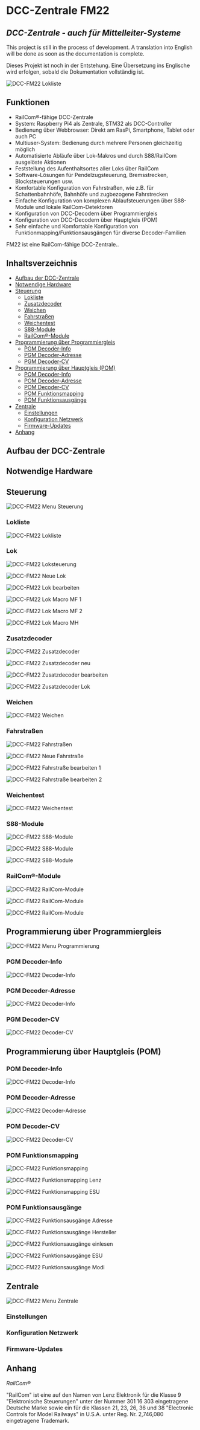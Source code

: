 # DCC-Zentrale FM22
## _DCC-Zentrale - auch für Mittelleiter-Systeme_

This project is still in the process of development. A translation into English will be done as soon as the documentation is complete.

Dieses Projekt ist noch in der Entstehung. Eine Übersetzung ins Englische wird erfolgen, sobald die Dokumentation vollständig ist.

![DCC-FM22 Lokliste](https://raw.githubusercontent.com/ukw100/FM22/main/images/lok1.png "Lokliste")

## Funktionen

- RailCom®-fähige DCC-Zentrale
- System: Raspberry Pi4 als Zentrale, STM32 als DCC-Controller
- Bedienung über Webbrowser: Direkt am RasPi, Smartphone, Tablet oder auch PC
- Multiuser-System: Bedienung durch mehrere Personen gleichzeitig möglich
- Automatisierte Abläufe über Lok-Makros und durch S88/RailCom ausgelöste Aktionen
- Feststellung des Aufenthaltsortes aller Loks über RailCom
- Software-Lösungen für Pendelzugsteuerung, Bremsstrecken, Blocksteuerungen usw.
- Komfortable Konfiguration von Fahrstraßen, wie z.B. für Schattenbahnhöfe, Bahnhöfe und zugbezogene Fahrstrecken
- Einfache Konfiguration von komplexen Ablaufsteuerungen über S88-Module und lokale RailCom-Detektoren
- Konfiguration von DCC-Decodern über Programmiergleis
- Konfiguration von DCC-Decodern über Hauptgleis (POM)
- Sehr einfache und Komfortable Konfiguration von Funktionmapping/Funktionsausgängen für diverse Decoder-Familien

FM22 ist eine RailCom-fähige DCC-Zentrale..

## Inhaltsverzeichnis

* [Aufbau der DCC-Zentrale](#aufbau-der-dcc-zentrale)
* [Notwendige Hardware](#notwendige-hardware)
* [Steuerung](#steuerung)
  * [Lokliste](#lokliste)
  * [Zusatzdecoder](#zusatzdecoder)
  * [Weichen](#weichen)
  * [Fahrstraßen](#fahrstraßen)
  * [Weichentest](#weichentest)
  * [S88-Module](#s88-module)
  * [RailCom®-Module](#railcom-module)
* [Programmierung über Programmiergleis](#programmierung-über-programmiergleis)
  * [PGM Decoder-Info](#pgm-decoder-info)
  * [PGM Decoder-Adresse](#pgm-decoder-adresse)
  * [PGM Decoder-CV](#pgm-decoder-cv)
* [Programmierung über Hauptgleis (POM)](#programmierung-über-hauptgleis-pom)
  * [POM Decoder-Info](#pom-decoder-info)
  * [POM Decoder-Adresse](#pom-decoder-adresse)
  * [POM Decoder-CV](#pom-decoder-cv)
  * [POM Funktionsmapping](#pom-funktionsmapping)
  * [POM Funktionsausgänge](#pom-funktionsausgänge)
* [Zentrale](#zentrale)
  * [Einstellungen](#einstellungen)
  * [Konfiguration Netzwerk](#konfiguration-netzwerk)
  * [Firmware-Updates](#firmware-updates)
* [Anhang](#anhang)

## Aufbau der DCC-Zentrale


## Notwendige Hardware

## Steuerung

![DCC-FM22 Menu Steuerung](https://raw.githubusercontent.com/ukw100/FM22/main/images/menu1.png "Menu Steuerung")


### Lokliste

![DCC-FM22 Lokliste](https://raw.githubusercontent.com/ukw100/FM22/main/images/lokliste.png "Lokliste")

### Lok

![DCC-FM22 Loksteuerung](https://raw.githubusercontent.com/ukw100/FM22/main/images/lok1.png "Loksteuerung")

![DCC-FM22 Neue Lok](https://raw.githubusercontent.com/ukw100/FM22/main/images/neue-lok.png "Neue Lok")

![DCC-FM22 Lok bearbeiten](https://raw.githubusercontent.com/ukw100/FM22/main/images/lok-bearbeiten.png "Lok bearbeiten")

![DCC-FM22 Lok Macro MF 1](https://raw.githubusercontent.com/ukw100/FM22/main/images/macro1.png "Lok Macro MF 1")

![DCC-FM22 Lok Macro MF 2](https://raw.githubusercontent.com/ukw100/FM22/main/images/macro2.png "Lok Macro MF 2")

![DCC-FM22 Lok Macro MH](https://raw.githubusercontent.com/ukw100/FM22/main/images/macro3.png "Lok Macro MH")

### Zusatzdecoder

![DCC-FM22 Zusatzdecoder](https://raw.githubusercontent.com/ukw100/FM22/main/images/zusatzdecoder.png "Zusatzdecoder")

![DCC-FM22 Zusatzdecoder neu](https://raw.githubusercontent.com/ukw100/FM22/main/images/addon-neu.png "Zusatzdecoder neu")

![DCC-FM22 Zusatzdecoder bearbeiten](https://raw.githubusercontent.com/ukw100/FM22/main/images/addon-bearbeiten.png "Zusatzdecoder bearbeiten")

![DCC-FM22 Zusatzdecoder Lok](https://raw.githubusercontent.com/ukw100/FM22/main/images/lok-addon.png "Zusatzdecoder Lok")

### Weichen

![DCC-FM22 Weichen](https://raw.githubusercontent.com/ukw100/FM22/main/images/weichen.png "Weichen")

### Fahrstraßen

![DCC-FM22 Fahrstraßen](https://raw.githubusercontent.com/ukw100/FM22/main/images/fahrstrassen.png "Fahrstraßen")

![DCC-FM22 Neue Fahrstraße](https://raw.githubusercontent.com/ukw100/FM22/main/images/neue-fahrstrasse.png "Neue Fahrstraße")

![DCC-FM22 Fahrstraße bearbeiten 1](https://raw.githubusercontent.com/ukw100/FM22/main/images/fahrstrasse-bearbeiten-1.png "Fahrstraße bearbeiten 1")

![DCC-FM22 Fahrstraße bearbeiten 2](https://raw.githubusercontent.com/ukw100/FM22/main/images/fahrstrasse-bearbeiten-2.png "Fahrstraße bearbeiten 2")

### Weichentest

![DCC-FM22 Weichentest](https://raw.githubusercontent.com/ukw100/FM22/main/images/weichentest.png "Weichentest")

### S88-Module

![DCC-FM22 S88-Module](https://raw.githubusercontent.com/ukw100/FM22/main/images/s88.png "S88-Module")

![DCC-FM22 S88-Module](https://raw.githubusercontent.com/ukw100/FM22/main/images/s88-edit.png "S88-Module")

![DCC-FM22 S88-Module](https://raw.githubusercontent.com/ukw100/FM22/main/images/aktionen-s88.png "S88-Module")

### RailCom®-Module

![DCC-FM22 RailCom-Module](https://raw.githubusercontent.com/ukw100/FM22/main/images/rcl.png "RailCom-Module")

![DCC-FM22 RailCom-Module](https://raw.githubusercontent.com/ukw100/FM22/main/images/rcl-bearbeiten.png "RailCom-Module")

![DCC-FM22 RailCom-Module](https://raw.githubusercontent.com/ukw100/FM22/main/images/aktionen-rcl.png "RailCom-Module")

## Programmierung über Programmiergleis

![DCC-FM22 Menu Programmierung](https://raw.githubusercontent.com/ukw100/FM22/main/images/menu2.png "Menu Programmierung")

### PGM Decoder-Info

![DCC-FM22 Decoder-Info](https://raw.githubusercontent.com/ukw100/FM22/main/images/pgm-info-3.png " Decoder-Info")

### PGM Decoder-Adresse

![DCC-FM22 Decoder-Info](https://raw.githubusercontent.com/ukw100/FM22/main/images/pgm-addr-2.png " Decoder-Info")

### PGM Decoder-CV

![DCC-FM22 Decoder-CV](https://raw.githubusercontent.com/ukw100/FM22/main/images/pgm-cv-2.png " Decoder-CV")

## Programmierung über Hauptgleis (POM)

### POM Decoder-Info

![DCC-FM22 Decoder-Info](https://raw.githubusercontent.com/ukw100/FM22/main/images/pom-info-2.png "Decoder-Info")

### POM Decoder-Adresse

![DCC-FM22 Decoder-Adresse](https://raw.githubusercontent.com/ukw100/FM22/main/images/pom-addr.png "Decoder-Adresse")

### POM Decoder-CV

![DCC-FM22 Decoder-CV](https://raw.githubusercontent.com/ukw100/FM22/main/images/pom-cv.png "Decoder-CV")

### POM Funktionsmapping

![DCC-FM22 Funktionsmapping](https://raw.githubusercontent.com/ukw100/FM22/main/images/pom-mapping-1.png "Funktionsmapping")

![DCC-FM22 Funktionsmapping Lenz](https://raw.githubusercontent.com/ukw100/FM22/main/images/pom-mapping-lenz.png "Funktionsmapping Lenz")

![DCC-FM22 Funktionsmapping ESU](https://raw.githubusercontent.com/ukw100/FM22/main/images/pom-mapping-esu.png "Funktionsmapping ESU")

### POM Funktionsausgänge

![DCC-FM22 Funktionsausgänge Adresse](https://raw.githubusercontent.com/ukw100/FM22/main/images/pom-ausgaenge-1.png "Funktionsausgänge Adresse")

![DCC-FM22 Funktionsausgänge Hersteller](https://raw.githubusercontent.com/ukw100/FM22/main/images/pom-ausgaenge-2.png "Funktionsausgänge Hersteller")

![DCC-FM22 Funktionsausgänge einlesen](https://raw.githubusercontent.com/ukw100/FM22/main/images/pom-ausgaenge-3.png "Funktionsausgänge einlesen")

![DCC-FM22 Funktionsausgänge ESU](https://raw.githubusercontent.com/ukw100/FM22/main/images/pom-ausgaenge-4.png "Funktionsausgänge ESU")

![DCC-FM22 Funktionsausgänge Modi](https://raw.githubusercontent.com/ukw100/FM22/main/images/pom-ausgaenge-5.png "Funktionsausgänge Modi")

## Zentrale

![DCC-FM22 Menu Zentrale](https://raw.githubusercontent.com/ukw100/FM22/main/images/menu3.png "Menu Zentrale")

### Einstellungen


### Konfiguration Netzwerk

### Firmware-Updates

## Anhang

_RailCom®_

"RailCom" ist eine auf den Namen von Lenz Elektronik für die Klasse 9 "Elektronische 
Steuerungen" unter der Nummer 301 16 303 eingetragene Deutsche Marke sowie ein für die 
Klassen 21, 23, 26, 36 und 38 "Electronic Controls for Model Railways" in U.S.A. unter 
Reg. Nr. 2,746,080 eingetragene Trademark.
